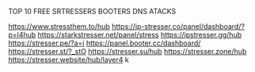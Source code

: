 TOP 10 FREE SRTRESSERS BOOTERS DNS ATACKS

https://www.stressthem.to/hub
https://ip-stresser.co/panel/dashboard/?p=l4hub
https://starkstresser.net/panel/stress
https://ipstresser.gg/hub
https://stresser.pe/?a=i
https://panel.booter.cc/dashboard/
https://stresser.st/?_stO
https://stresser.su/hub
https://stresser.zone/hub
https://stresser.website/hub/layer4
k
